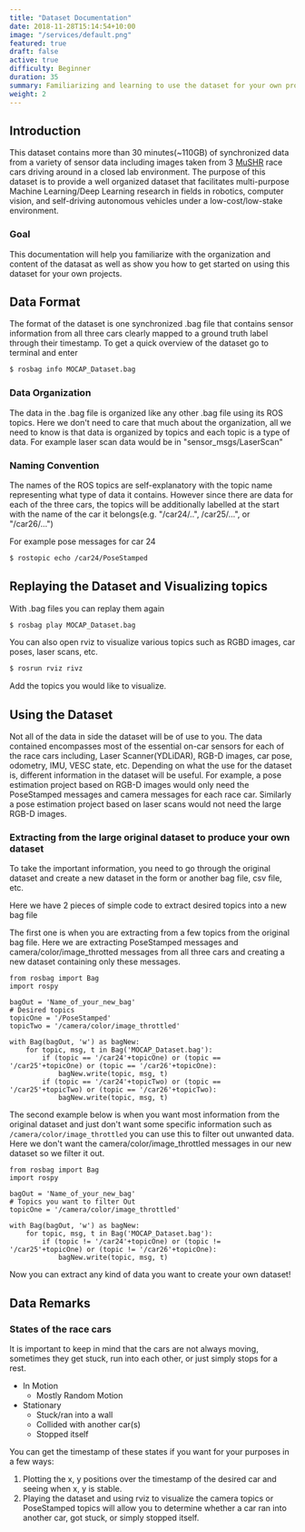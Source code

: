 ```yaml
---
title: "Dataset Documentation"
date: 2018-11-28T15:14:54+10:00
image: "/services/default.png"
featured: true
draft: false
active: true
difficulty: Beginner
duration: 35
summary: Familiarizing and learning to use the dataset for your own projects
weight: 2
---
```

## Introduction

This dataset contains more than 30 minutes(~110GB) of synchronized data from a variety of sensor data including images taken from 3 [MuSHR](mushr.io) race cars driving around in a closed lab environment. The purpose of this dataset is to provide a well organized dataset that facilitates multi-purpose Machine Learning/Deep Learning research in fields in robotics, computer vision, and self-driving autonomous vehicles under a low-cost/low-stake environment.

### Goal 
This documentation will help you familiarize with the organization and content of the datasat as well as show you how to get started on using this dataset for your own projects.


## Data Format 

The format of the dataset is one synchronized .bag file that contains sensor information from all three cars clearly mapped to a ground truth label through their timestamp. To get a quick overview of the dataset go to terminal and enter

```bash
$ rosbag info MOCAP_Dataset.bag
```

### Data Organization 

The data in the .bag file is organized like any other .bag file using its ROS topics. Here we don't need to care that much about the organization, all we need to know is that data is organized by topics and each topic is a type of data. For example laser scan data would be in "sensor_msgs/LaserScan"

### Naming Convention

The names of the ROS topics are self-explanatory with the topic name representing what type of data it contains. However since there are data for each of the three cars, the topics will be additionally labelled at the start with the name of the car it belongs(e.g. "/car24/..", /car25/...",  or "/car26/...")

For example pose messages for car 24 
```bash
$ rostopic echo /car24/PoseStamped
```

## Replaying the Dataset and Visualizing topics 

With .bag files you can replay them again 
```bash
$ rosbag play MOCAP_Dataset.bag
```
You can also open rviz to visualize various topics such as RGBD images, car poses, laser scans, etc.
```bash
$ rosrun rviz rivz
```
Add the topics you would like to visualize. 

## Using the Dataset

Not all of the data in side the dataset will be of use to you. The data contained encompasses most of the essential on-car sensors for each of the race cars including, Laser Scanner(YDLiDAR), RGB-D images, car pose, odometry, IMU, VESC state, etc. Depending on what the use for the dataset is, different information in the dataset will be useful. For example, a pose estimation project based on RGB-D images would only need the PoseStamped messages and camera messages for each race car. Similarly a pose estimation project based on laser scans would not need the large RGB-D images. 

### Extracting from the large original dataset to produce your own dataset 

To take the important information, you need to go through the original dataset and create a new dataset in the form or another bag file, csv file, etc. 

Here we have 2 pieces of simple code to extract desired topics into a new bag file

The first one is when you are extracting from a few topics from the original bag file. Here we are extracting PoseStamped messages and camera/color/image_throtted messages from all three cars and creating a new dataset containing only these messages.
```
from rosbag import Bag 
import rospy  
    
bagOut = 'Name_of_your_new_bag'
# Desired topics
topicOne = '/PoseStamped'
topicTwo = '/camera/color/image_throttled'
    
with Bag(bagOut, 'w') as bagNew:
    for topic, msg, t in Bag('MOCAP_Dataset.bag'):
        if (topic == '/car24'+topicOne) or (topic == '/car25'+topicOne) or (topic == '/car26'+topicOne):
            bagNew.write(topic, msg, t)
        if (topic == '/car24'+topicTwo) or (topic == '/car25'+topicTwo) or (topic == '/car26'+topicTwo):
            bagNew.write(topic, msg, t)
```               

The second example below is when you want most information from the original dataset and just don't want some specific information such as `/camera/color/image_throttled` you can use this to filter out unwanted data. Here we don't want the camera/color/image_throttled messages in our new dataset so we filter it out.
```
from rosbag import Bag 
import rospy  
    
bagOut = 'Name_of_your_new_bag'
# Topics you want to filter Out
topicOne = '/camera/color/image_throttled'
    
with Bag(bagOut, 'w') as bagNew:
    for topic, msg, t in Bag('MOCAP_Dataset.bag'):
        if (topic != '/car24'+topicOne) or (topic != '/car25'+topicOne) or (topic != '/car26'+topicOne):
            bagNew.write(topic, msg, t)
```           

Now you can extract any kind of data you want to create your own dataset!

## Data Remarks

### States of the race cars 

It is important to keep in mind that the cars are not always moving, sometimes they get stuck, run into each other, or just simply stops for a rest. 

- In Motion
    - Mostly Random Motion 
- Stationary 
    - Stuck/ran into a wall
    - Collided with another car(s)
    - Stopped itself

You can get the timestamp of these states if you want for your purposes in a few ways:

1. Plotting the x, y positions over the timestamp of the desired car and seeing when x, y is stable.  
2. Playing the dataset and using rviz to visualize the camera topics or PoseStamped topics will allow you to determine whether a car ran into another car, got stuck, or simply stopped itself. 

